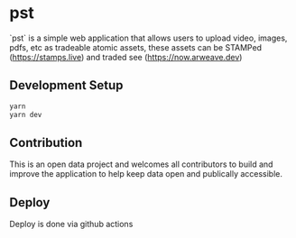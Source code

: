 # pst

\`pst\` is a simple web application that allows users to upload video, images, pdfs, etc as tradeable atomic assets, these assets can be STAMPed (https://stamps.live) and traded see (https://now.arweave.dev)
 

## Development Setup

```bash
yarn
yarn dev
```

## Contribution

This is an open data project and welcomes all contributors to build and improve the application to help keep data open and publically accessible.

## Deploy

Deploy is done via github actions 
